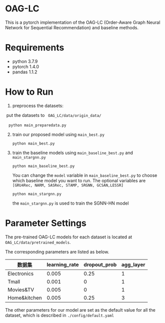 # OAG-LC

This is a pytorch implementation of the OAG-LC (Order-Aware Graph Neural Network for Sequential Recommendation) and baseline methods.



# Requirements

- python 3.7.9
- pytorch 1.4.0
- pandas 1.1.2

# How to Run

1. preprocess the datasets:

​      put the datasets to ` OAG_LC/data/origin_data/`

​      ` python main_preparedata.py`

2. train our proposed model using `main_best.py`

   `python main_best.py`

3. train the baseline models using `main_baseline_best.py` and `main_stargnn.py`

   `python main_baseline_best.py`

   You can change the `model` variable in `main_baseline_best.py` to choose which baseline model you want to run. The optional variables are `[GRU4Rec, NARM, SASRec, STAMP, SRGNN, GCSAN,LESSR]`

   `python main_stargnn.py`

   the `main_stargnn.py` is used to train the SGNN-HN model

# Parameter Settings

The pre-trained OAG-LC models  for each dataset is located at `OAG_LC/data/pretrained_models`.  

The corresponding parameters are listed as below.

| 数据集       | learning_rate | dropout_prob | agg_layer |
| ------------ | ------------- | ------------ | --------- |
| Electronics  | 0.005         | 0.25         | 1         |
| Tmall        | 0.001         | 0            | 1         |
| Movies&TV    | 0.005         | 0            | 1         |
| Home&kitchen | 0.005         | 0.25         | 3         |



The other parameters for our model are set as the default value for all the dataset, which is described in `./config/default.yaml`
